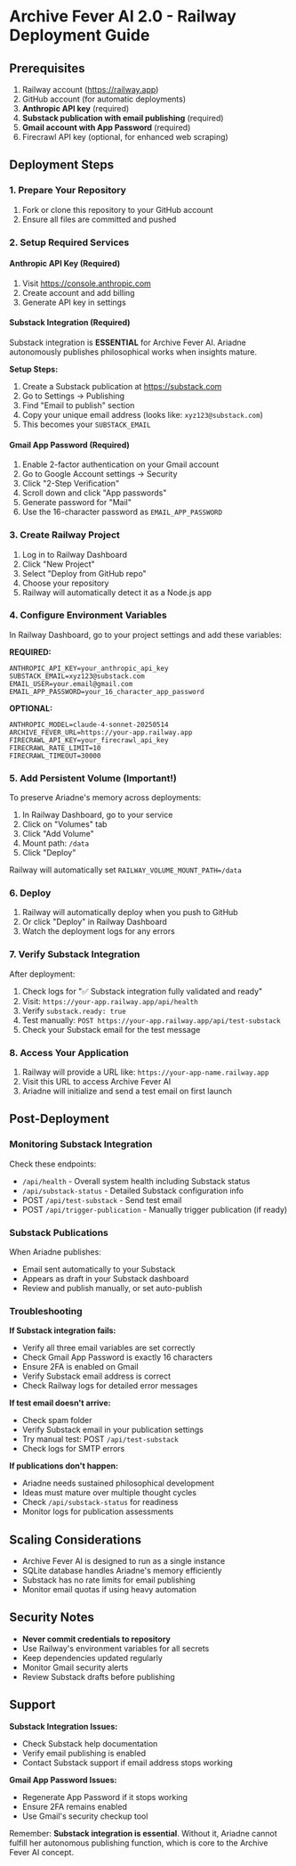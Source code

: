 # Archive Fever AI 2.0 - Railway Deployment Guide

## Prerequisites

1. Railway account (https://railway.app)
2. GitHub account (for automatic deployments)
3. **Anthropic API key** (required)
4. **Substack publication with email publishing** (required)
5. **Gmail account with App Password** (required)
6. Firecrawl API key (optional, for enhanced web scraping)

## Deployment Steps

### 1. Prepare Your Repository

1. Fork or clone this repository to your GitHub account
2. Ensure all files are committed and pushed

### 2. Setup Required Services

#### Anthropic API Key (Required)
1. Visit https://console.anthropic.com
2. Create account and add billing
3. Generate API key in settings

#### Substack Integration (Required)
Substack integration is **ESSENTIAL** for Archive Fever AI. Ariadne autonomously publishes philosophical works when insights mature.

**Setup Steps:**
1. Create a Substack publication at https://substack.com
2. Go to Settings → Publishing
3. Find "Email to publish" section
4. Copy your unique email address (looks like: `xyz123@substack.com`)
5. This becomes your `SUBSTACK_EMAIL`

#### Gmail App Password (Required)
1. Enable 2-factor authentication on your Gmail account
2. Go to Google Account settings → Security
3. Click "2-Step Verification"
4. Scroll down and click "App passwords"
5. Generate password for "Mail"
6. Use the 16-character password as `EMAIL_APP_PASSWORD`

### 3. Create Railway Project

1. Log in to Railway Dashboard
2. Click "New Project"
3. Select "Deploy from GitHub repo"
4. Choose your repository
5. Railway will automatically detect it as a Node.js app

### 4. Configure Environment Variables

In Railway Dashboard, go to your project settings and add these variables:

**REQUIRED:**
```
ANTHROPIC_API_KEY=your_anthropic_api_key
SUBSTACK_EMAIL=xyz123@substack.com
EMAIL_USER=your.email@gmail.com
EMAIL_APP_PASSWORD=your_16_character_app_password
```

**OPTIONAL:**
```
ANTHROPIC_MODEL=claude-4-sonnet-20250514
ARCHIVE_FEVER_URL=https://your-app.railway.app
FIRECRAWL_API_KEY=your_firecrawl_api_key
FIRECRAWL_RATE_LIMIT=10
FIRECRAWL_TIMEOUT=30000
```

### 5. Add Persistent Volume (Important!)

To preserve Ariadne's memory across deployments:

1. In Railway Dashboard, go to your service
2. Click on "Volumes" tab
3. Click "Add Volume"
4. Mount path: `/data`
5. Click "Deploy"

Railway will automatically set `RAILWAY_VOLUME_MOUNT_PATH=/data`

### 6. Deploy

1. Railway will automatically deploy when you push to GitHub
2. Or click "Deploy" in Railway Dashboard
3. Watch the deployment logs for any errors

### 7. Verify Substack Integration

After deployment:

1. Check logs for "✅ Substack integration fully validated and ready"
2. Visit: `https://your-app.railway.app/api/health`
3. Verify `substack.ready: true`
4. Test manually: `POST https://your-app.railway.app/api/test-substack`
5. Check your Substack email for the test message

### 8. Access Your Application

1. Railway will provide a URL like: `https://your-app-name.railway.app`
2. Visit this URL to access Archive Fever AI
3. Ariadne will initialize and send a test email on first launch

## Post-Deployment

### Monitoring Substack Integration

Check these endpoints:
- `/api/health` - Overall system health including Substack status
- `/api/substack-status` - Detailed Substack configuration info
- POST `/api/test-substack` - Send test email
- POST `/api/trigger-publication` - Manually trigger publication (if ready)

### Substack Publications

When Ariadne publishes:
- Email sent automatically to your Substack
- Appears as draft in your Substack dashboard
- Review and publish manually, or set auto-publish

### Troubleshooting

**If Substack integration fails:**
- Verify all three email variables are set correctly
- Check Gmail App Password is exactly 16 characters
- Ensure 2FA is enabled on Gmail
- Verify Substack email address is correct
- Check Railway logs for detailed error messages

**If test email doesn't arrive:**
- Check spam folder
- Verify Substack email in your publication settings
- Try manual test: POST `/api/test-substack`
- Check logs for SMTP errors

**If publications don't happen:**
- Ariadne needs sustained philosophical development
- Ideas must mature over multiple thought cycles
- Check `/api/substack-status` for readiness
- Monitor logs for publication assessments

## Scaling Considerations

- Archive Fever AI is designed to run as a single instance
- SQLite database handles Ariadne's memory efficiently
- Substack has no rate limits for email publishing
- Monitor email quotas if using heavy automation

## Security Notes

- **Never commit credentials to repository**
- Use Railway's environment variables for all secrets
- Keep dependencies updated regularly
- Monitor Gmail security alerts
- Review Substack drafts before publishing

## Support

**Substack Integration Issues:**
- Check Substack help documentation
- Verify email publishing is enabled
- Contact Substack support if email address stops working

**Gmail App Password Issues:**
- Regenerate App Password if it stops working
- Ensure 2FA remains enabled
- Use Gmail's security checkup tool

Remember: **Substack integration is essential**. Without it, Ariadne cannot fulfill her autonomous publishing function, which is core to the Archive Fever AI concept. 